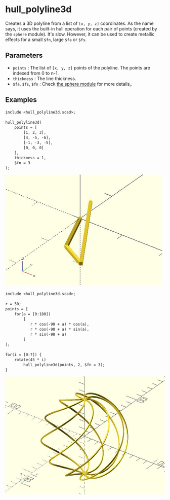 # hull_polyline3d

Creates a 3D polyline from a list of `[x, y, z]` coordinates. As the name says, it uses the built-in hull operation for each pair of points (created by the `sphere` module). It's slow. However, it can be used to create metallic effects for a small `$fn`, large `$fa` or `$fs`.

## Parameters

- `points` : The list of `[x, y, z]` points of the polyline. The points are indexed from 0 to n-1.
- `thickness` : The line thickness.
- `$fa`, `$fs`, `$fn` : Check [the sphere module](https://en.wikibooks.org/wiki/OpenSCAD_User_Manual/Primitive_Solids#sphere) for more details,.

## Examples

    include <hull_polyline3d.scad>;

	hull_polyline3d(
	    points = [
	        [1, 2, 3], 
	        [4, -5, -6], 
	        [-1, -3, -5], 
	        [0, 0, 0]
	    ], 
	    thickness = 1, 
	    $fn = 3
	);

![polyline3d](images/lib-hull_polyline3d-1.JPG)

    include <hull_polyline3d.scad>;
    
	r = 50;
	points = [
	    for(a = [0:180]) 
	        [
	           r * cos(-90 + a) * cos(a), 
	           r * cos(-90 + a) * sin(a), 
	           r * sin(-90 + a)
	        ]
	];
	
	for(i = [0:7]) {
	    rotate(45 * i) 
	        hull_polyline3d(points, 2, $fn = 3);
	}

![polyline3d](images/lib-hull_polyline3d-2.JPG)

